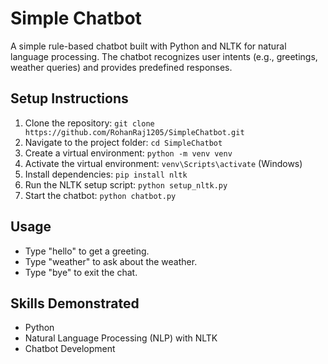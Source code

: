 # Simple Chatbot

A simple rule-based chatbot built with Python and NLTK for natural language processing. The chatbot recognizes user intents (e.g., greetings, weather queries) and provides predefined responses.

## Setup Instructions
1. Clone the repository: `git clone https://github.com/RohanRaj1205/SimpleChatbot.git`
2. Navigate to the project folder: `cd SimpleChatbot`
3. Create a virtual environment: `python -m venv venv`
4. Activate the virtual environment: `venv\Scripts\activate` (Windows)
5. Install dependencies: `pip install nltk`
6. Run the NLTK setup script: `python setup_nltk.py`
7. Start the chatbot: `python chatbot.py`

## Usage
- Type "hello" to get a greeting.
- Type "weather" to ask about the weather.
- Type "bye" to exit the chat.

## Skills Demonstrated
- Python
- Natural Language Processing (NLP) with NLTK
- Chatbot Development
